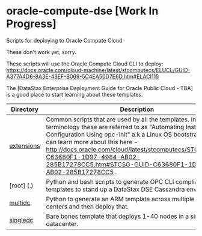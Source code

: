 # oracle-compute-dse [Work In Progress]
Scripts for deploying to Oracle Compute Cloud

These don't work yet, sorry.

These scripts will use the Oracle Compute Cloud CLI to deploy: https://docs.oracle.com/cloud-machine/latest/stcomputecs/ELUCL/GUID-A377A4D6-8A3E-43EF-B069-5C4EA50D7E6D.htm#ELACI115

 The [DataStax Enterprise Deployment Guide for Oracle Public Cloud - TBA] is a good place to start learning about these templates.

Directory | Description
--- | ---
[extensions](./extensions) | Common scripts that are used by all the templates.  In OPC terminology these are referred to as "Automating Instance Configuration Using opc-init" a.k.a Linux OS bootstrapping.  You can learn more about this here - http://docs.oracle.com/cloud/latest/stcomputecs/STCSG/GUID-C63680F1-1D97-4984-AB02-285B17278CC5.htm#STCSG-GUID-C63680F1-1D97-4984-AB02-285B17278CC5 .
[root] (.) | Python and bash scripts to generate OPC CLI compliant json templates to stand up a DataStax DSE Cassandra environment.
[multidc](./multidc) | Python to generate an ARM template across multiple data centers and then deploy that.
[singledc](./singledc) | Bare bones template that deploys 1-40 nodes in a single datacenter.

